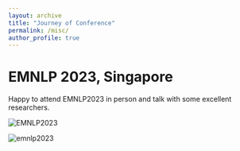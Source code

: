 ```yaml
---
layout: archive
title: "Journey of Conference"
permalink: /misc/
author_profile: true
---
```


EMNLP 2023, Singapore
======
Happy to attend EMNLP2023 in person and talk with some excellent researchers.

![EMNLP2023](https://maybenotime.github.io/images/emnlp23.jpg)


![emnlp2023](https://maybenotime.github.io/images/presentation.jpg)

